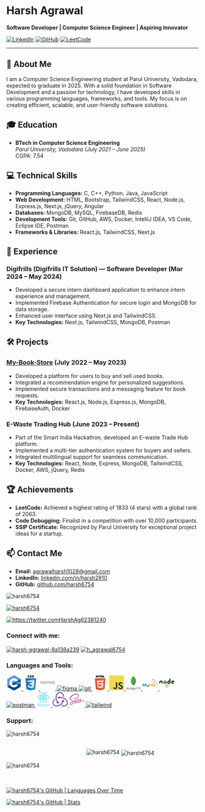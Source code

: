 # Harsh Agrawal

**Software Developer | Computer Science Engineer | Aspiring Innovator**

[![LinkedIn](https://img.shields.io/badge/LinkedIn-Harsh%20Agrawal-blue)](https://linkedin.com/in/harsh2810)
[![GitHub](https://img.shields.io/badge/GitHub-harsh6754-lightgrey)](https://github.com/harsh6754)
[![LeetCode](https://img.shields.io/badge/LeetCode-Harsh1028-orange)](https://leetcode.com/u/Harsh1028/)

---

## 👋 About Me
I am a Computer Science Engineering student at Parul University, Vadodara, expected to graduate in 2025. With a solid foundation in Software Development and a passion for technology, I have developed skills in various programming languages, frameworks, and tools. My focus is on creating efficient, scalable, and user-friendly software solutions.

## 🎓 Education
- **BTech in Computer Science Engineering**  
  *Parul University, Vadodara (July 2021 – June 2025)*  
  CGPA: 7.54

## 💻 Technical Skills
- **Programming Languages:** C, C++, Python, Java, JavaScript
- **Web Development:** HTML, Bootstrap, TailwindCSS, React, Node.js, Express.js, Next.js, jQuery, Angular
- **Databases:** MongoDB, MySQL, FirebaseDB, Redis
- **Development Tools:** Git, GitHub, AWS, Docker, IntelliJ IDEA, VS Code, Eclipse IDE, Postman
- **Frameworks & Libraries:** React.js, TailwindCSS, Next.js

## 💼 Experience
### Digifrills (Digifrills IT Solution) — Software Developer (Mar 2024 – May 2024)
- Developed a secure intern dashboard application to enhance intern experience and management.
- Implemented Firebase Authentication for secure login and MongoDB for data storage.
- Enhanced user interface using Next.js and TailwindCSS.
- **Key Technologies:** Next.js, TailwindCSS, MongoDB, Postman

## 🛠️ Projects
### [My-Book-Store](https://github.com/harsh6754/my-book-store) (July 2022 – May 2023)
- Developed a platform for users to buy and sell used books.
- Integrated a recommendation engine for personalized suggestions.
- Implemented secure transactions and a messaging feature for book requests.
- **Key Technologies:** React.js, Node.js, Express.js, MongoDB, FirebaseAuth, Docker

### E-Waste Trading Hub (June 2023 – Present)
- Part of the Smart India Hackathon, developed an E-waste Trade Hub platform.
- Implemented a multi-tier authentication system for buyers and sellers.
- Integrated multilingual support for seamless communication.
- **Key Technologies:** React, Node, Express, MongoDB, TailwindCSS, Docker, AWS, jQuery, Redis

## 🏆 Achievements
- **LeetCode:** Achieved a highest rating of 1833 (4 stars) with a global rank of 2063.
- **Code Debugging:** Finalist in a competition with over 10,000 participants.
- **SSIP Certificate:** Recognized by Parul University for exceptional project ideas for a startup.

## 📫 Contact Me
- **Email:** [agrawalharsh1028@gmail.com](mailto:agrawalharsh1028@gmail.com)
- **LinkedIn:** [linkedin.com/in/harsh2810](https://linkedin.com/in/harsh2810)
- **GitHub:** [github.com/harsh6754](https://github.com/harsh6754)



<p align="left"> <img src="https://komarev.com/ghpvc/?username=harsh6754&label=Profile%20views&color=0e75b6&style=flat" alt="harsh6754" /> </p>

<p align="left><img src="https://github-profile-trophy.vercel.app/?harsh6754=ryo-ma&theme=dark_lover"/></p>

<p align="left"> <a href="https://github.com/ryo-ma/github-profile-trophy"><img src="https://github-profile-trophy.vercel.app/?username=harsh6754" alt="harsh6754" /></a> </p>

<p align="left"> <a href=" https://twitter.com/HarshAg62381240" target="blank"><img src="https://img.shields.io/twitter/follow/HarshAg62381240?logo=twitter&style=for-the-badge" alt="https://twitter.comHarshAg62381240" /></a> </p>


<h3 align="left">Connect with me:</h3>
<p align="left">
<a href="https://www.linkedin.com/in/harsh-agrawal-8a138a239/" target="blank"><img align="center" src="https://raw.githubusercontent.com/rahuldkjain/github-profile-readme-generator/master/src/images/icons/Social/linked-in-alt.svg" alt="harsh-agrawal-8a138a239" height="30" width="40" /></a>
<a href="https://leetcode.com/h_agrawal6754/" target="blank"><img align="center" src="https://raw.githubusercontent.com/rahuldkjain/github-profile-readme-generator/master/src/images/icons/Social/leet-code.svg" alt="h_agrawal6754" height="30" width="40" /></a>
</p>

<h3 align="left">Languages and Tools:</h3>
<p align="left"> <a href="https://www.w3schools.com/cpp/" target="_blank" rel="noreferrer"> <img src="https://raw.githubusercontent.com/devicons/devicon/master/icons/cplusplus/cplusplus-original.svg" alt="cplusplus" width="40" height="40"/> </a> <a href="https://www.w3schools.com/css/" target="_blank" rel="noreferrer"> <img src="https://raw.githubusercontent.com/devicons/devicon/master/icons/css3/css3-original-wordmark.svg" alt="css3" width="40" height="40"/> </a> <a href="https://expressjs.com" target="_blank" rel="noreferrer"> <img src="https://raw.githubusercontent.com/devicons/devicon/master/icons/express/express-original-wordmark.svg" alt="express" width="40" height="40"/> </a> <a href="https://www.figma.com/" target="_blank" rel="noreferrer"> <img src="https://www.vectorlogo.zone/logos/figma/figma-icon.svg" alt="figma" width="40" height="40"/> </a> <a href="https://git-scm.com/" target="_blank" rel="noreferrer"> <img src="https://www.vectorlogo.zone/logos/git-scm/git-scm-icon.svg" alt="git" width="40" height="40"/> </a> <a href="https://www.w3.org/html/" target="_blank" rel="noreferrer"> <img src="https://raw.githubusercontent.com/devicons/devicon/master/icons/html5/html5-original-wordmark.svg" alt="html5" width="40" height="40"/> </a> <a href="https://developer.mozilla.org/en-US/docs/Web/JavaScript" target="_blank" rel="noreferrer"> <img src="https://raw.githubusercontent.com/devicons/devicon/master/icons/javascript/javascript-original.svg" alt="javascript" width="40" height="40"/> </a> <a href="https://www.mongodb.com/" target="_blank" rel="noreferrer"> <img src="https://raw.githubusercontent.com/devicons/devicon/master/icons/mongodb/mongodb-original-wordmark.svg" alt="mongodb" width="40" height="40"/> </a> <a href="https://www.mysql.com/" target="_blank" rel="noreferrer"> <img src="https://raw.githubusercontent.com/devicons/devicon/master/icons/mysql/mysql-original-wordmark.svg" alt="mysql" width="40" height="40"/> </a> <a href="https://nodejs.org" target="_blank" rel="noreferrer"> <img src="https://raw.githubusercontent.com/devicons/devicon/master/icons/nodejs/nodejs-original-wordmark.svg" alt="nodejs" width="40" height="40"/> </a> <a href="https://postman.com" target="_blank" rel="noreferrer"> <img src="https://www.vectorlogo.zone/logos/getpostman/getpostman-icon.svg" alt="postman" width="40" height="40"/> </a> <a href="https://reactjs.org/" target="_blank" rel="noreferrer"> <img src="https://raw.githubusercontent.com/devicons/devicon/master/icons/react/react-original-wordmark.svg" alt="react" width="40" height="40"/> </a> <a href="https://redux.js.org" target="_blank" rel="noreferrer"> <img src="https://raw.githubusercontent.com/devicons/devicon/master/icons/redux/redux-original.svg" alt="redux" width="40" height="40"/> </a> <a href="https://sass-lang.com" target="_blank" rel="noreferrer"> <img src="https://raw.githubusercontent.com/devicons/devicon/master/icons/sass/sass-original.svg" alt="sass" width="40" height="40"/> </a> <a href="https://tailwindcss.com/" target="_blank" rel="noreferrer"> <img src="https://www.vectorlogo.zone/logos/tailwindcss/tailwindcss-icon.svg" alt="tailwind" width="40" height="40"/> </a> </p>

<h3 align="left">Support:</h3>
<p><a href="https://www.buymeacoffee.com/harsh6754"> <img align="left" src="https://cdn.buymeacoffee.com/buttons/v2/default-yellow.png" height="50" width="210" alt="harsh6754" /></a></p>

<br><br>

<p><img align="left" src="https://github-readme-stats.vercel.app/api/top-langs?username=harsh6754&show_icons=true&locale=en&layout=compact" alt="harsh6754" /></p>


<p>&nbsp;<img align="center" src="https://github-readme-stats.vercel.app/api?username=harsh6754&show_icons=true&locale=en" alt="harsh6754" /></p>

<p><img align="center" src="https://github-readme-streak-stats.herokuapp.com/?user=harsh6754&" alt="harsh6754" /></p>


<br><br>
[![harsh6754's GitHub | Languages Over Time](https://stats.quine.sh/harsh6754/languages-over-time?theme=dark)](https://quine.sh?utm_source=widgets&utm_campaign=harsh6754)

[![harsh6754's GitHub | Stats](https://stats.quine.sh/harsh6754/github?theme=dark)](https://quine.sh?utm_source=widgets&utm_campaign=harsh6754)


